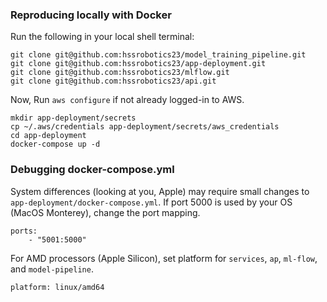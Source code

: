 ### Reproducing locally with Docker 

Run the following in your local shell terminal:

```
git clone git@github.com:hssrobotics23/model_training_pipeline.git
git clone git@github.com:hssrobotics23/app-deployment.git
git clone git@github.com:hssrobotics23/mlflow.git
git clone git@github.com:hssrobotics23/api.git
```

Now, Run `aws configure` if not already logged-in to AWS.

```
mkdir app-deployment/secrets
cp ~/.aws/credentials app-deployment/secrets/aws_credentials
cd app-deployment
docker-compose up -d
```

### Debugging docker-compose.yml
 
System differences (looking at you, Apple) may require small changes to `app-deployment/docker-compose.yml`. If port 5000 is used by your OS (MacOS Monterey), change the port mapping. 

```
ports:
    - "5001:5000"
```

For AMD processors (Apple Silicon), set platform for `services`, `ap`, `ml-flow`, and `model-pipeline`.

```
platform: linux/amd64
```

[rosetta]: https://collabnix.com/warning-the-requested-images-platform-linux-amd64-does-not-match-the-detected-host-platform-linux-arm64-v8/
